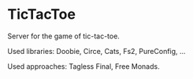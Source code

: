 # TicTacToe

Server for the game of tic-tac-toe.

Used libraries:
Doobie, Circe, Cats, Fs2, PureConfig, ...

Used approaches:
Tagless Final, Free Monads.
